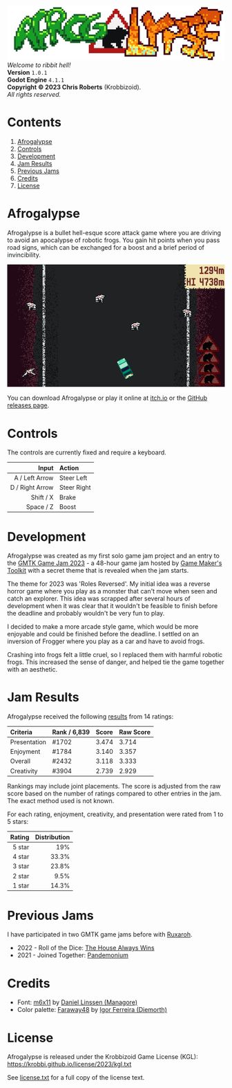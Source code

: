 [![Afrogalypse logo.](/etc/images/logo.png)](/readme.md)  
_Welcome to ribbit hell!_  
__Version__ `1.0.1`  
__Godot Engine__ `4.1.1`  
__Copyright &copy; 2023 Chris Roberts__ (Krobbizoid).  
_All rights reserved._

# Contents
1. [Afrogalypse](#afrogalypse)
2. [Controls](#controls)
3. [Development](#development)
4. [Jam Results](#jam-results)
5. [Previous Jams](#previous-jams)
6. [Credits](#credits)
7. [License](#license)

# Afrogalypse
Afrogalypse is a bullet hell-esque score attack game where you are driving to
avoid an apocalypse of robotic frogs. You gain hit points when you pass road
signs, which can be exchanged for a boost and a brief period of invincibility.

[![Afrogalypse gameplay.](/etc/images/gameplay.png)](
https://krobbizoid.itch.io/afrogalypse)

You can download Afrogalypse or play it online at
[itch.io](https://krobbizoid.itch.io/afrogalypse) or the
[GitHub releases page](https://github.com/krobbi/afrogalypse/releases).

# Controls
The controls are currently fixed and require a keyboard.

| Input           | Action      |
| --------------: | :---------- |
| A / Left Arrow  | Steer Left  |
| D / Right Arrow | Steer Right |
| Shift / X       | Brake       |
| Space / Z       | Boost       |

# Development
Afrogalypse was created as my first solo game jam project and an entry to the
[GMTK Game Jam 2023](https://itch.io/jam/gmtk-2023) - a 48-hour game jam hosted
by [Game Maker's Toolkit](https://www.youtube.com/@GMTK) with a secret theme
that is revealed when the jam starts.

The theme for 2023 was 'Roles Reversed'. My initial idea was a reverse horror
game where you play as a monster that can't move when seen and catch an
explorer. This idea was scrapped after several hours of development when it was
clear that it wouldn't be feasible to finish before the deadline and probably
wouldn't be very fun to play.

I decided to make a more arcade style game, which would be more enjoyable and
could be finished before the deadline. I settled on an inversion of Frogger
where you play as a car and have to avoid frogs.

Crashing into frogs felt a little cruel, so I replaced them with harmful
robotic frogs. This increased the sense of danger, and helped tie the game
together with an aesthetic.

# Jam Results
Afrogalypse received the following
[results](https://itch.io/jam/gmtk-2023/rate/2155249) from 14 ratings:

| Criteria     | Rank / 6,839 | Score | Raw Score |
| :----------- | :----------- | :---- | :-------- |
| Presentation | #1702        | 3.474 | 3.714     |
| Enjoyment    | #1784        | 3.140 | 3.357     |
| Overall      | #2432        | 3.118 | 3.333     |
| Creativity   | #3904        | 2.739 | 2.929     |

Rankings may include joint placements. The score is adjusted from the raw score
based on the number of ratings compared to other entries in the jam. The exact
method used is not known.

For each rating, enjoyment, creativity, and presentation were rated from 1 to 5
stars:

| Rating | Distribution |
| -----: | -----------: |
| 5 star | 19%          |
| 4 star | 33.3%        |
| 3 star | 23.8%        |
| 2 star | 9.5%         |
| 1 star | 14.3%        |

# Previous Jams
I have participated in two GMTK game jams before with
[Ruxaroh](https://github.com/ruxaroh).

* 2022 - Roll of the Dice:
[The House Always Wins](https://ruxaroh.itch.io/the-house-always-wins)
* 2021 - Joined Together:
[Pandemonium](https://ruxaroh.itch.io/pandemonium)

# Credits
* Font: [m6x11](https://managore.itch.io/m6x11) by
[Daniel Linssen (Managore)](https://twitter.com/managore)
* Color palette: [Faraway48](https://lospec.com/palette-list/faraway48) by
[Igor Ferreira (Diemorth)](https://twitter.com/diemorth)

# License
Afrogalypse is released under the Krobbizoid Game License (KGL):  
https://krobbi.github.io/license/2023/kgl.txt

See [license.txt](/license.txt) for a full copy of the license text.
